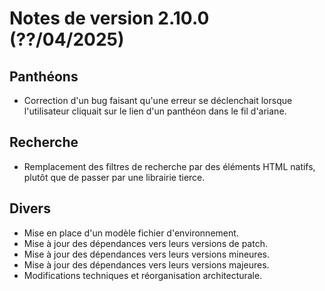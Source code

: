 # Notes de version 2.10.0 (??/04/2025)

## Panthéons

- Correction d'un bug faisant qu'une erreur se déclenchait lorsque l'utilisateur cliquait sur le lien d'un panthéon dans le fil d'ariane.

## Recherche

- Remplacement des filtres de recherche par des éléments HTML natifs, plutôt que de passer par une librairie tierce.

## Divers

- Mise en place d'un modèle fichier d'environnement.
- Mise à jour des dépendances vers leurs versions de patch.
- Mise à jour des dépendances vers leurs versions mineures.
- Mise à jour des dépendances vers leurs versions majeures.
- Modifications techniques et réorganisation architecturale.
